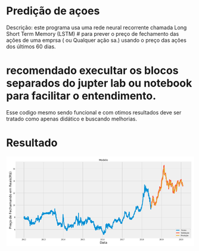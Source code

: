 # Predição de açoes 
Descrição: este programa usa uma rede neural recorrente chamada Long Short Term Memory (LSTM) # para prever o preço de fechamento das ações de uma emprsa ( ou Qualquer ação sa.) usando o preço das ações dos últimos 60 dias.
# recomendado execultar os blocos separados do jupter lab ou notebook para facilitar o entendimento.
Esse codigo mesmo sendo funcional e com otimos resultados deve ser tratado como apenas didático e buscando melhorias.

# Resultado
![resultado](https://github.com/alissonf216/predicao-de-acoes/blob/master/Sem%20t%C3%ADtulo.png)

